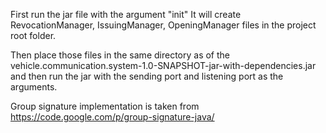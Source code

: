 First run the jar file with the argument "init"
It will create RevocationManager, IssuingManager, OpeningManager files in the project root folder.

Then place those files in the same directory as of the vehicle.communication.system-1.0-SNAPSHOT-jar-with-dependencies.jar and then run the jar with the sending port and listening port as the arguments.

Group signature implementation is taken from
https://code.google.com/p/group-signature-java/
